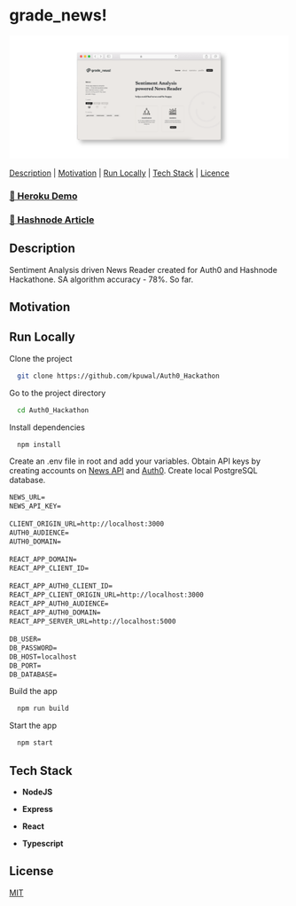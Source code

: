 # grade_news!

<img alt="screenshot" src="client/public/grade_news.png">

[Description](#description) | [Motivation](#motivation) | [Run Locally](#runlocally) | [Tech Stack](#techstack) | [Licence](#licence)

### [🔗 Heroku Demo](https://grade-news.herokuapp.com)

### [🔗 Hashnode Article](https://kpuwal.hashnode.dev/introducing-gradenews-sentiment-analysis-powered-news-reader)

## <a name="runlocally">**Description**</a>

Sentiment Analysis driven News Reader created for Auth0 and Hashnode Hackathone. SA algorithm accuracy - 78%. So far.

## <a name="motivation">**Motivation**</a>



## <a name="runlocally">**Run Locally**</a>

Clone the project

```bash
  git clone https://github.com/kpuwal/Auth0_Hackathon
```

Go to the project directory

```bash
  cd Auth0_Hackathon
```

Install dependencies

```bash
  npm install
```

Create an .env file in root and add your variables. Obtain API keys by creating accounts on [News API](https://newsapi.org) and [Auth0](https://auth0.com). Create local PostgreSQL database.

```
NEWS_URL=
NEWS_API_KEY=

CLIENT_ORIGIN_URL=http://localhost:3000
AUTH0_AUDIENCE=
AUTH0_DOMAIN=

REACT_APP_DOMAIN=
REACT_APP_CLIENT_ID=

REACT_APP_AUTH0_CLIENT_ID=
REACT_APP_CLIENT_ORIGIN_URL=http://localhost:3000
REACT_APP_AUTH0_AUDIENCE=
REACT_APP_AUTH0_DOMAIN=
REACT_APP_SERVER_URL=http://localhost:5000

DB_USER=
DB_PASSWORD=
DB_HOST=localhost
DB_PORT=
DB_DATABASE=
```

Build the app

```bash
  npm run build
```

Start the app

```bash
  npm start
```

## <a name="techstack">**Tech Stack**</a>
- **NodeJS**

- **Express**

- **React**

- **Typescript**

## <a name="licence">**License**</a>

[MIT](LICENSE)